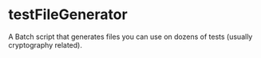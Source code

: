 # testFileGenerator
A Batch script that generates files you can use on dozens of tests (usually cryptography related).
